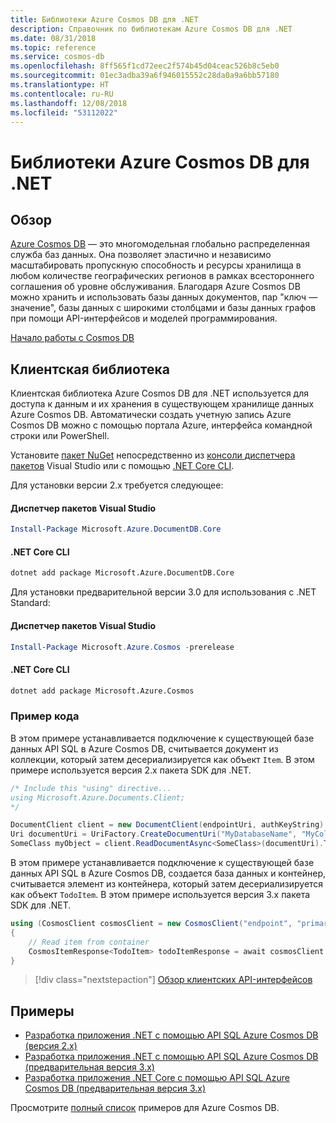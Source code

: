 ```yaml
---
title: Библиотеки Azure Cosmos DB для .NET
description: Справочник по библиотекам Azure Cosmos DB для .NET
ms.date: 08/31/2018
ms.topic: reference
ms.service: cosmos-db
ms.openlocfilehash: 8ff565f1cd72eec2f574b45d04ceac526b8c5eb0
ms.sourcegitcommit: 01ec3adba39a6f946015552c28da0a9a6bb57180
ms.translationtype: HT
ms.contentlocale: ru-RU
ms.lasthandoff: 12/08/2018
ms.locfileid: "53112022"
---
```

# <a name="azure-cosmos-db-libraries-for-net"></a>Библиотеки Azure Cosmos DB для .NET

## <a name="overview"></a>Обзор

[Azure Cosmos DB](https://docs.microsoft.com/azure/cosmos-db/introduction) — это многомодельная глобально распределенная служба баз данных. Она позволяет эластично и независимо масштабировать пропускную способность и ресурсы хранилища в любом количестве географических регионов в рамках всестороннего соглашения об уровне обслуживания. Благодаря Azure Cosmos DB можно хранить и использовать базы данных документов, пар "ключ — значение", базы данных с широкими столбцами и базы данных графов при помощи API-интерфейсов и моделей программирования. 

[Начало работы с Cosmos DB](https://docs.microsoft.com/azure/cosmos-db/create-sql-api-dotnet)

## <a name="client-library"></a>Клиентская библиотека

Клиентская библиотека Azure Cosmos DB для .NET используется для доступа к данным и их хранения в существующем хранилище данных Azure Cosmos DB. Автоматически создать учетную запись Azure Cosmos DB можно с помощью портала Azure, интерфейса командной строки или PowerShell.

Установите [пакет NuGet](https://www.nuget.org/packages/Microsoft.Azure.DocumentDB.Core) непосредственно из [консоли диспетчера пакетов][PackageManager] Visual Studio или с помощью [.NET Core CLI][DotNetCLI].

Для установки версии 2.x требуется следующее:

#### <a name="visual-studio-package-manager"></a>Диспетчер пакетов Visual Studio

```powershell
Install-Package Microsoft.Azure.DocumentDB.Core
```

#### <a name="net-core-cli"></a>.NET Core CLI

```bash
dotnet add package Microsoft.Azure.DocumentDB.Core
```

Для установки предварительной версии 3.0 для использования с .NET Standard: 

#### <a name="visual-studio-package-manager"></a>Диспетчер пакетов Visual Studio

```powershell
Install-Package Microsoft.Azure.Cosmos -prerelease
```

#### <a name="net-core-cli"></a>.NET Core CLI

```bash
dotnet add package Microsoft.Azure.Cosmos
```


### <a name="code-example"></a>Пример кода

В этом примере устанавливается подключение к существующей базе данных API SQL в Azure Cosmos DB, считывается документ из коллекции, который затем десериализируется как объект `Item`. В этом примере используется версия 2.x пакета SDK для .NET.   

```csharp
/* Include this "using" directive...
using Microsoft.Azure.Documents.Client;
*/

DocumentClient client = new DocumentClient(endpointUri, authKeyString);
Uri documentUri = UriFactory.CreateDocumentUri("MyDatabaseName", "MyCollectionName", "DocumentId");
SomeClass myObject = client.ReadDocumentAsync<SomeClass>(documentUri).ToString();
```

В этом примере устанавливается подключение к существующей базе данных API SQL в Azure Cosmos DB, создается база данных и контейнер, считывается элемент из контейнера, который затем десериализируется как объект `TodoItem`. В этом примере используется версия 3.x пакета SDK для .NET.   

```csharp
using (CosmosClient cosmosClient = new CosmosClient("endpoint", "primaryKey"))
{
    // Read item from container
    CosmosItemResponse<TodoItem> todoItemResponse = await cosmosClient.Databases["DatabaseId"].Containers["ContainerId"].Items.ReadItemAsync<TodoItem>("partitionKeyValue", "ItemId");
}
```

> [!div class="nextstepaction"]
> [Обзор клиентских API-интерфейсов](/dotnet/api/overview/azure/cosmosdb/client)

## <a name="samples"></a>Примеры

* [Разработка приложения .NET с помощью API SQL Azure Cosmos DB (версия 2.x)](https://github.com/Azure-Samples/documentdb-dotnet-todo-app/)
* [Разработка приложения .NET с помощью API SQL Azure Cosmos DB (предварительная версия 3.x)](https://github.com/Azure-Samples/cosmos-dotnet-todo-app/)
* [Разработка приложения .NET Core с помощью API SQL Azure Cosmos DB (предварительная версия 3.x)](https://github.com/Azure-Samples/cosmos-dotnet-core-getting-started)

Просмотрите [полный список](https://azure.microsoft.com/resources/samples/?platform=dotnet&term=cosmosdb) примеров для Azure Cosmos DB.

[PackageManager]: https://docs.microsoft.com/nuget/tools/package-manager-console
[DotNetCLI]: https://docs.microsoft.com/dotnet/core/tools/dotnet-add-package
